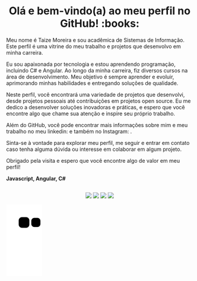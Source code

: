 <h1 align="center"> Olá e bem-vindo(a) ao meu perfil no GitHub!  :books:</h1>

 Meu nome é Taize Moreira e sou acadêmica de Sistemas de Informação. 
 Este perfil é uma vitrine do meu trabalho e projetos que desenvolvo em minha carreira.

Eu sou apaixonada por tecnologia e estou aprendendo programação, incluindo C# e Angular. Ao longo da minha carreira, fiz diversos cursos na área de desenvolvimento. Meu objetivo é sempre aprender e evoluir, aprimorando minhas habilidades e entregando soluções de qualidade.

Neste perfil, você encontrará uma variedade de projetos que desenvolvi, desde projetos pessoais até contribuições em projetos open source. Eu me dedico a desenvolver soluções inovadoras e práticas, e espero que você encontre algo que chame sua atenção e inspire seu próprio trabalho.

Além do GitHub, você pode encontrar mais informações sobre mim e meu trabalho no meu linkedin:  e também no Instagram: .

Sinta-se à vontade para explorar meu perfil, me seguir e entrar em contato caso tenha alguma dúvida ou interesse em colaborar em algum projeto.

Obrigado pela visita e espero que você encontre algo de valor em meu perfil!
 
 **Javascript, Angular, C#**

##
##
<div align="center">
  <a href="https://instagram.com/" target="_blank"><img src="https://img.shields.io/badge/-Instagram-%23E4405F?style=for-the-badge&logo=instagram&logoColor=white" target="_blank"></a>
 <a href="https://discord" target="_blank"><img src="https://img.shields.io/badge/Discord-7289DA?style=for-the-badge&logo=discord&logoColor=white" target="_blank"></a> 
  <a href = "mailto:@gmail.com"><img src="https://img.shields.io/badge/-Gmail-%23333?style=for-the-badge&logo=gmail&logoColor=white" target="_blank"></a>
  <a href="https://www.linkedin.com/in/" target="_blank"><img src="https://img.shields.io/badge/-LinkedIn-%230077B5?style=for-the-badge&logo=linkedin&logoColor=white" target="_blank"></a>   
</div>

 ![Snake animation](https://github.com/taizemoreira/taizemoreira/blob/output/github-contribution-grid-snake.svg)

